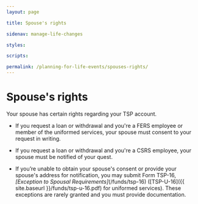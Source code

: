 ```yaml
---
layout: page

title: Spouse's rights

sidenav: manage-life-changes

styles:

scripts:

permalink: /planning-for-life-events/spouses-rights/
---
```


# Spouse's rights

Your spouse has certain rights regarding your TSP account.

- If you request a loan or withdrawal and you're a FERS employee or member of the uniformed services, your spouse must consent to your request in writing.
- If you request a loan or withdrawal and you're a CSRS employee, your spouse must be notified of your quest.

- If you’re unable to obtain your spouse's consent or provide your spouse's address for notification, you may submit Form TSP-16, *[Exception to Spousal Requirements]*(/funds/tsp-16) ([TSP-U-16]({{ site.baseurl }}/funds/tsp-u-16.pdf) for uniformed services). These exceptions are rarely granted and you must provide documentation.

<!-- CONTENT END -->
